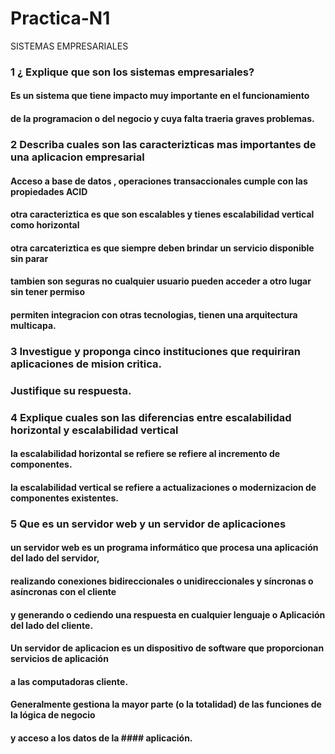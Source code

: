 # Practica-N1
SISTEMAS EMPRESARIALES
###  1 ¿ Explique que son los sistemas empresariales?
####     Es un sistema que tiene impacto  muy importante en el funcionamiento
####     de la programacion o del negocio y cuya falta traeria graves problemas.
###  2 Describa cuales son las caracterizticas mas importantes de una aplicacion empresarial
####
####     Acceso a base de datos , operaciones transaccionales cumple con las propiedades ACID
####     otra caracteriztica es que son escalables y tienes escalabilidad vertical como horizontal
####     otra carcateriztica es que siempre deben brindar un servicio disponible sin parar
####     tambien son seguras no cualquier usuario pueden acceder a otro lugar sin tener permiso
####     permiten integracion con otras tecnologias, tienen una arquitectura multicapa.
####
###  3 Investigue y proponga cinco instituciones que requiriran aplicaciones de mision critica.
###    Justifique su respuesta. 
####    
###  4 Explique cuales son las diferencias entre escalabilidad horizontal y escalabilidad vertical
####   la escalabilidad horizontal se refiere se refiere al incremento de componentes.
####   la escalabilidad vertical se refiere a actualizaciones o modernizacion de componentes existentes.
###  5 Que es un servidor web y un servidor de aplicaciones
####
####   un servidor web es un programa informático que procesa una aplicación del lado del servidor, 
####   realizando conexiones bidireccionales o unidireccionales y síncronas o asíncronas con el cliente
####   y generando o cediendo una respuesta en cualquier lenguaje o Aplicación del lado del cliente.
####
####   Un servidor de aplicacion es un dispositivo de software que proporcionan servicios de aplicación 
####   a las computadoras cliente.
####   Generalmente gestiona la mayor parte (o la totalidad) de las funciones de la lógica de negocio
####   y acceso a los datos de la ####   aplicación.
